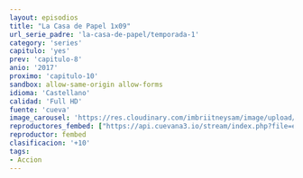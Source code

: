 ```yaml
---
layout: episodios
title: "La Casa de Papel 1x09"
url_serie_padre: 'la-casa-de-papel/temporada-1'
category: 'series'
capitulo: 'yes'
prev: 'capitulo-8'
anio: '2017'
proximo: 'capitulo-10'
sandbox: allow-same-origin allow-forms
idioma: 'Castellano'
calidad: 'Full HD'
fuente: 'cueva'
image_carousel: 'https://res.cloudinary.com/imbriitneysam/image/upload/v1546638640/casa-papel-1-poster-min.jpg'
reproductores_fembed: ["https://api.cuevana3.io/stream/index.php?file=ek5lbm9xYWNrS0xYMTZLa2xNbkdvY3ZTb3BtZng4TGp6ZFpobGFMUGtPSFQxYWFYWU1QUDFORGNwcVpnbEplc2xaTnJZSlRTMGViVTBxZGdsdEhPb3RqWGFXWnBtcFNsbHNKMmM0YTJ3THVvd29aaVpNR21vNTNDaFhlSndaV2gwZE5uVmFuRHpkekkwbmVYcHNiR3JaV1lhMlZwbXBxb201bHlvcUxWMWRMWTNLT1hjTlhHNWMzSQ","Castellano","https://jplayer.club/v/q8wm4sey7k008jd","Castellano"]
reproductor: fembed
clasificacion: '+10'
tags:
- Accion
---
```












